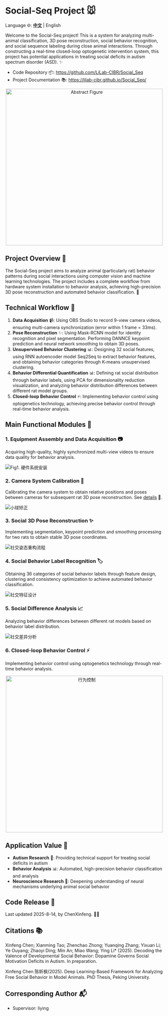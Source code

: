 # Social-Seq Project 🐭

Language 🌐: [**中文**](README_cn.md) | English


Welcome to the Social-Seq project! This is a system for analyzing multi-animal classification, 3D pose reconstruction, social behavior recognition, and social sequence labeling during close animal interactions. Through constructing a real-time closed-loop optogenetic intervention system, this project has potential applications in treating social deficits in autism spectrum disorder (ASD). ✨



- Code Repository 📦: https://github.com/LiLab-CIBR/Social_Seq
- Project Documentation 📚: https://lilab-cibr.github.io/Social_Seq/

<div align="center">
  <img src="docs/assets/images/figure_abstract.jpg" width="500" alt="Abstract Figure">
</div>

## Project Overview 📖

The Social-Seq project aims to analyze animal (particularly rat) behavior patterns during social interactions using computer vision and machine learning technologies. The project includes a complete workflow from hardware system installation to behavior analysis, achieving high-precision 3D pose reconstruction and automated behavior classification. 🤖

## Technical Workflow 📖

1. **Data Acquisition** 📹: Using OBS Studio to record 9-view camera videos, ensuring multi-camera synchronization (error within 1 frame = 33ms).
2. **Pose Reconstruction** ✨: Using Mask-RCNN model for identity recognition and pixel segmentation. Performing DANNCE keypoint prediction and neural network smoothing to obtain 3D poses.
3. **Unsupervised Behavior Clustering** 📊: Designing 32 social features, using RNN autoencoder model Seq2Seq to extract behavior features, and obtaining behavior categories through K-means unsupervised clustering.
4. **Behavior Differential Quantification** 📊: Defining rat social distribution through behavior labels, using PCA for dimensionality reduction visualization, and analyzing behavior distribution differences between different rat model groups.
5. **Closed-loop Behavior Control** ⚡️: Implementing behavior control using optogenetics technology, achieving precise behavior control through real-time behavior analysis.

## Main Functional Modules 🧩

### 1. Equipment Assembly and Data Acquisition 📷
Acquiring high-quality, highly synchronized multi-view videos to ensure data quality for behavior analysis.

![Fig1. 硬件系统安装](docs/assets/images/fig1_setup.jpg)


### 2. Camera System Calibration 📐
Calibrating the camera system to obtain relative positions and poses between cameras for subsequent rat 3D pose reconstruction. See [details](docs/小球矫正/application.md) 🔗.

![小球矫正](docs/assets/images/ball_calibrated.jpg)


### 3. Social 3D Pose Reconstruction ✨
Implementing segmentation, keypoint prediction and smoothing processing for two rats to obtain stable 3D pose coordinates.

![社交姿态重构流程](docs/assets/images/rat_social_pose_pipeline.jpg)

### 4. Social Behavior Label Recognition 🏷️
Obtaining 36 categories of social behavior labels through feature design, clustering and consistency optimization to achieve automated behavior classification.

![社交特征设计](docs/assets/images/fig2_behaviorAtlas.jpg)

### 5. Social Difference Analysis 📈
Analyzing behavior differences between different rat models based on behavior label distribution.

![社交差异分析](docs/assets/images/Fig5_shank3_behavior_change.jpg)

### 6. Closed-loop Behavior Control ⚡️
Implementing behavior control using optogenetics technology through real-time behavior analysis.

<div align="center">
  <img src="docs/assets/images/Fig7_closed-loop.jpg" width="500" alt="行为控制">
</div>

## Application Value 💎

- **Autism Research** 👶: Providing technical support for treating social deficits in autism
- **Behavior Analysis** 📊: Automated, high-precision behavior classification and analysis
- **Neuroscience Research** 🧠: Deepening understanding of neural mechanisms underlying animal social behavior

## Code Release 📅
Last updated 2025-8-14, by ChenXinfeng. 👨‍💻

## Citations 📚
Xinfeng Chen; Xianming Tao; Zhenchao Zhong; Yuanqing Zhang; Yixuan Li; Ye Ouyang; Zhaoyi Ding; Min An; Miao Wang; Ying Li* (2025). Decoding the Valence of Developmental Social Behavior: Dopamine Governs Social Motivation Deficits in Autism. In preparation.

Xinfeng Chen 陈昕枫(2025). Deep Learning-Based Framework for Analyzing Free Social Behavior in Model Animals. PhD Thesis, Peking University.

## Corresponding Author 📬
- Supervisor: liying